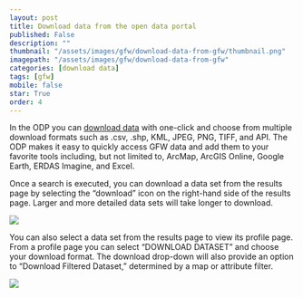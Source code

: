 ```yaml
---
layout: post
title: Download data from the open data portal
published: False
description: ""
thumbnail: "/assets/images/gfw/download-data-from-gfw/thumbnail.png"
imagepath: "/assets/images/gfw/download-data-from-gfw"
categories: [download data]
tags: [gfw]
mobile: false
star: True
order: 4
---
```


<div id="desktopContent" class="content">
  <p>In the ODP you can <a href="http://doc.arcgis.com/en/open-data/consumer/access-data.htm">download data</a> with one-click and choose from multiple download formats such as .csv, .shp, KML, JPEG, PNG, TIFF, and API. The ODP makes it easy to quickly access GFW data and add them to your favorite tools including, but not limited to, ArcMap, ArcGIS Online, Google Earth, ERDAS Imagine, and Excel.</p>
  <p>Once a search is executed, you can download a data set from the results page by selecting the “download” icon on the right-hand side of the results page. Larger and more detailed data sets will take longer to download.</p>
  <p><img src="{{site.baseurl}}{{page.imagepath}}/desktop/desktop1.png"/></p>
  <p>You can also select a data set from the results page to view its profile page. From a profile page you can select “DOWNLOAD DATASET” and choose your download format. The download drop-down will also provide an option to “Download Filtered Dataset,” determined by a map or attribute filter.</p>
  <p><img src="{{site.baseurl}}{{page.imagepath}}/desktop/desktop2.png"/></p>
</div>

<div id="mobileContent" class="content"></div>

